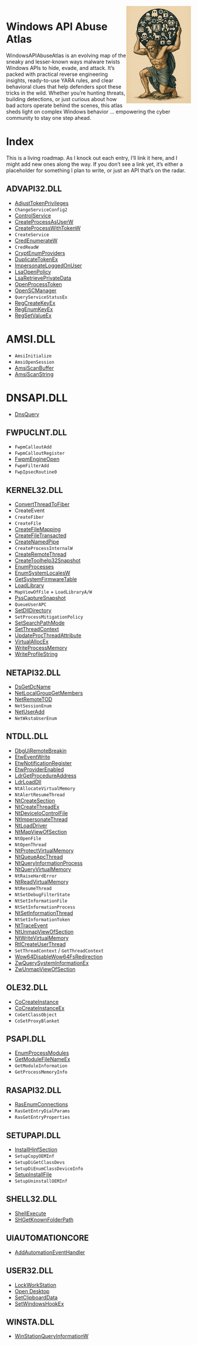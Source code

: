 <img style="float:right" src="atlas.png" width="35%"/>

# Windows API Abuse Atlas
WindowsAPIAbuseAtlas is an evolving map of the sneaky and lesser-known ways malware twists Windows APIs to hide, evade, and attack. It’s packed with practical reverse engineering insights, ready-to-use YARA rules, and clear behavioral clues that help defenders spot these tricks in the wild. Whether you’re hunting threats, building detections, or just curious about how bad actors operate behind the scenes, this atlas sheds light on complex Windows behavior ... empowering the cyber community to stay one step ahead.

# Index
This is a living roadmap. As I knock out each entry, I’ll link it here, and I might add new ones along the way. If you don’t see a link yet, it’s either a placeholder for something I plan to write, or just an API that’s on the radar.


## ADVAPI32.DLL
- [AdjustTokenPrivileges](./ADVAPI32/AdjustTokenPrivileges/)
- `ChangeServiceConfig2`
- [ControlService](./ADVAPI32/ControlService/)
- [CreateProcessAsUserW](./ADVAPI32/CreateProcessAsUser/)
- [CreateProcessWithTokenW](./ADVAPI32/CreateProcessWithTokenW/)
- `CreateService`
- [CredEnumerateW](./ADVAPI32/CredEnumerateW/)
- `CredReadW`
- [CryptEnumProviders](./ADVAPI32/CryptEnumProviders/)
- [DuplicateTokenEx](./ADVAPI32/DuplicateTokenEx/)
- [ImpersonateLoggedOnUser](./ADVAPI32/ImpersonateLoggedOnUser/)
- [LsaOpenPolicy](./ADVAPI32/LsaOpenPolicy/)
- [LsaRetrievePrivateData](./ADVAPI32/LsaRetrievePrivateData/)
- [OpenProcessToken](./ADVAPI32/OpenProcessToken/)
- [OpenSCManager](./ADVAPI32/OpenSCManager/)
- `QueryServiceStatusEx`
- [RegCreateKeyEx](./ADVAPI32/RegSetValueEx/)
- [RegEnumKeyEx](./ADVAPI32/RegEnumKeyEx/)
- [RegSetValueEx](./ADVAPI32/RegSetValueEx/)

# AMSI.DLL
- `AmsiInitialize`
- `AmsiOpenSession`
- [AmsiScanBuffer](./AMSI/AmsiScanBuffer/)
- [AmsiScanString](./AMSI/AmsiScanString/)

# DNSAPI.DLL
- [DnsQuery](./DNSAPI/DnsQuery/)

## FWPUCLNT.DLL
- `FwpmCalloutAdd`
- `FwpmCalloutRegister`
- [FwpmEngineOpen](./FWPUCLNT/FwpmEngineOpen/)
- `FwpmFilterAdd`
- `FwpIpsecRoutine0`

## KERNEL32.DLL
- [ConvertThreadToFiber](./KERNEL32/ConvertThreadToFiber/)
- CreateEvent
- `CreateFiber`
- `CreateFile`
- [CreateFileMapping](./KERNEL32/CreateFileMapping/)
- [CreateFileTransacted](./KERNEL32/CreateFileTransacted/)
- [CreateNamedPipe](./KERNEL32/CreateNamedPipe/)
- `CreateProcessInternalW`
- [CreateRemoteThread](./KERNEL32/CreateRemoteThread/)
- [CreateToolhelp32Snapshot](./KERNEL32/CreateToolhelp32Snapshot/)
- [EnumProcesses](./KERNEL32/EnumProcesses/)
- [EnumSystemLocalesW](./KERNEL32/EnumSystemLocalesW/)
- [GetSystemFirmwareTable](./KERNEL32/GetSystemFirmwareTable/)
- [LoadLibrary](./KERNEL32/LoadLibrary/)
- `MapViewOfFile` + `LoadLibraryA/W`
- [PssCaptureSnapshot](./KERNEL32/PssCaptureSnapshot/)
- `QueueUserAPC`
- [SetDllDirectory](./KERNEL32/SetDllDirectory/)
- `SetProcessMitigationPolicy`
- [SetSearchPathMode](./KERNEL32/SetSearchPathMode/)
- [SetThreadContext](./KERNEL32/SetThreadContext/)
- [UpdateProcThreadAttribute](./KERNEL32/UpdateProcThreadAttribute/)
- [VirtualAllocEx](./KERNEL32/VirtualAllocEx/)
- [WriteProcessMemory](./KERNEL32/WriteProcessMemory/)
- [WriteProfileString](./KERNEL32/WriteProfileString/)

## NETAPI32.DLL
- [DsGetDcName](./NETAPI32/DsGetDcName/)
- [NetLocalGroupGetMembers](./NETAPI32/NetLocalGroupGetMembers/)
- [NetRemoteTOD](./NETAPI32/NetRemoteTOD/)
- `NetSessionEnum`
- [NetUserAdd](./NETAPI32/NetUserAdd/)
- `NetWkstaUserEnum`

## NTDLL.DLL
- [DbgUiRemoteBreakin](./NTDLL/DbgUiRemoteBreakin/)
- [EtwEventWrite](./NTDLL/EtwEventWrite/)
- [EtwNotificationRegister](./NTDLL/EtwNotificationRegister/)
- [EtwProviderEnabled](./NTDLL/EtwProviderEnabled/)
- [LdrGetProcedureAddress](./NTDLL/LdrGetProcedureAddress/)
- [LdrLoadDll](./NTDLL/LdrLoadDll/)
- `NtAllocateVirtualMemory`
- `NtAlertResumeThread`
- [NtCreateSection](./NTDLL/NtCreateSection/)
- [NtCreateThreadEx](./NTDLL/NtCreateThreadEx/)
- [NtDeviceIoControlFile](./NTDLL/NtDeviceIoControlFile/)
- [NtImpersonateThread](./NTDLL/NtImpersonateThread/)
- [NtLoadDriver](./NTDLL/NtLoadDriver/)
- [NtMapViewOfSection](./NTDLL/NtMapViewOfSection/)
- `NtOpenFile`
- `NtOpenThread`
- [NtProtectVirtualMemory](./NTDLL/NtProtectVirtualMemory/)
- [NtQueueApcThread](./NTDLL/NtQueueApcThread/)
- [NtQueryInformationProcess](./NTDLL/NtQueryInformationProcess/)
- [NtQueryVirtualMemory](./NTDLL/NtQueryVirtualMemory/)
- `NtRaiseHardError`
- [NtReadVirtualMemory](./NTDLL/NtReadVirtualMeemory/)
- `NtResumeThread`
- `NtSetDebugFilterState`
- `NtSetInformationFile`
- `NtSetInformationProcess`
- [NtSetInformationThread](./NTDLL/NtSetInformationThread/)
- `NtSetInformationToken`
- [NtTraceEvent](./NTDLL/NtTraceEvent/)
- [NtUnmapViewOfSection](./NTDLL/NtUnmapViewOfSection)
- [NtWriteVirtualMemory](./NTDLL/NtWriteVirtualMemory/)
- [RtlCreateUserThread](./NTDLL/RtlCreateUserThread/)
- `SetThreadContext` / `GetThreadContext`
- [Wow64DisableWow64FsRedirection](./NTDLL/Wow64DisableWow64FsRedirection/)
- [ZwQuerySystemInformationEx](./NTDLL/ZwQuerySystemInformationEx)
- [ZwUnmapViewOfSection](./NTDLL/ZwUnmapViewOfSection/)

## OLE32.DLL
- [CoCreateInstance](./OLE32/CoCreateInstance/)
- [CoCreateInstanceEx](./OLE32/CoCreateInstanceEx/)
- `CoGetClassObject`
- `CoSetProxyBlanket`

## PSAPI.DLL
- [EnumProcessModules](./PSAPI/EnumProcessModules/)
- [GetModuleFileNameEx](./PSAPI/GetModuleFileNameEx/)
- `GetModuleInformation`
- `GetProcessMemoryInfo`

## RASAPI32.DLL
- [RasEnumConnections](./RASAPI32/RasEnumConnections/)
- `RasGetEntryDialParams`
- `RasGetEntryProperties`

## SETUPAPI.DLL
- [InstallHinfSection](./SETUPAPI/InstallHinfSection/)
- `SetupCopyOEMInf`
- `SetupDiGetClassDevs`
- `SetupDiEnumClassDeviceInfo`
- [SetupInstallFile](./SETUPAPI/SetupInstallFile/)
- `SetupUninstallOEMInf`

## SHELL32.DLL
- [ShellExecute](./SHELL32/ShellExecute/)
- [SHGetKnownFolderPath](./SHELL32/SHGetKnownFolderPath/)

## UIAUTOMATIONCORE
-  [AddAutomationEventHandler](./UIAUTOMATIONCORE/AddAutomationEventHandler/) 

## USER32.DLL
- [LockWorkStation](./USER32/LockWorkStation/)
- [Open Desktop](./USER32/OpenDesktop/)
- [SetClipboardData](./USER32/SetClipboardData/)
- [SetWindowsHookEx](./USER32/SetWindowsHookEx/)

## WINSTA.DLL
- [WinStationQueryInformationW](./WINSTA/WinStationQueryInformationW/)

